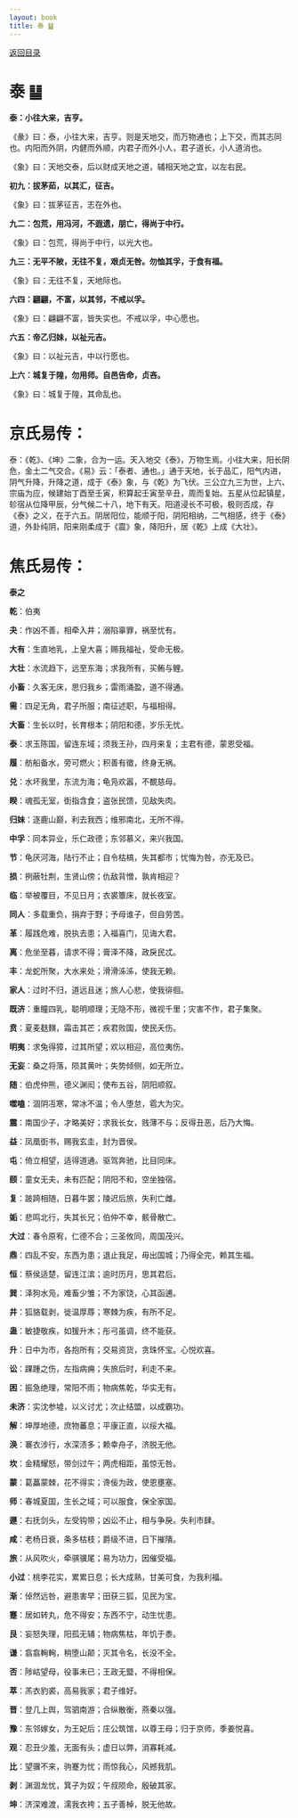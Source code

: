 ```yaml
---
layout: book
title: 泰 ䷊
---
```


[返回目录](./)

# 泰 ䷊

**泰：小往大来，吉亨。**

《彖》曰：泰，小往大来，吉亨。则是天地交，而万物通也；上下交，而其志同也。内阳而外阴，内健而外顺，内君子而外小人，君子道长，小人道消也。

《象》曰：天地交泰，后以财成天地之道，辅相天地之宜，以左右民。

**初九：拔茅茹，以其汇，征吉。**

《象》曰：拔茅征吉，志在外也。

**九二：包荒，用冯河，不遐遗，朋亡，得尚于中行。**

《象》曰：包荒，得尚于中行，以光大也。

**九三：无平不陂，无往不复，艰贞无咎。勿恤其孚，于食有福。**

《象》曰：无往不复，天地际也。

**六四：翩翩，不富，以其邻，不戒以孚。**

《象》曰：翩翩不富，皆失实也。不戒以孚，中心愿也。

**六五：帝乙归妹，以祉元吉。**

《象》曰：以祉元吉，中以行愿也。

**上六：城复于隍，勿用师。自邑告命，贞吝。**

《象》曰：城复于隍，其命乱也。

# 京氏易传：

泰：《乾》、《坤》二象，合为一运。天入地交《泰》，万物生焉。小往大来，阳长阴危，金土二气交合。《易》云：「泰者、通也。」通于天地，长于品汇，阳气内进，阴气升降，升降之道，成于《泰》象，与《乾》为飞伏。三公立九三为世，上六、宗庙为应，候建始丁酉至壬寅，积算起壬寅至辛丑，周而复始。五星从位起镇星，轸宿从位降甲辰，分气候二十八，地下有天。阳道浸长不可极，极则否成，存《泰》之义，在于六五。阴居阳位，能顺于阳，阴阳相纳，二气相感，终于《泰》道，外卦纯阴，阳来刚柔成于《震》象，降阳升，居《乾》上成《大壮》。


# 焦氏易传：

**泰之**

**乾**：伯夷

**夬**：作凶不善，相牵入井；溺陷辜罪，祸至忧有。

**大有**：生直地乳，上皇大喜；赐我福祉，受命无极。

**大壮**：水流趋下，远至东海；求我所有，买鲔与鲤。

**小畜**：久客无床，思归我乡；雷雨涌盈，道不得通。

**需**：四足无角，君子所服；南征述职，与福相得。

**大畜**：生长以时，长育根本；阴阳和德，岁乐无忧。

**泰**：求玉陈国，留连东域；须我王孙，四月来复；主君有德，蒙恩受福。

**履**：舫船备水，旁可燃火；积善有徵，终身无祸。

**兑**：水坏我里，东流为海；龟凫欢嚣，不覩慈母。

**睽**：魂孤无室，衘指含食；盗张民馈，见敌失肉。

**归妹**：逐鹿山巅，利去我西；维邪南北，无所不得。

**中孚**：同本异业，乐仁政德；东邻慕义，来兴我国。

**节**：龟厌河海，陆行不止；自令枯槁，失其都市；忧悔为咎，亦无及已。

**损**：挒蔽牡荆，生贤山傍；仇敌背憎，孰肯相迎？

**临**：举被覆目，不见日月；衣裘簟床，就长夜室。

**同人**：多载重负，捐弃于野；予母谁子，但自劳苦。

**革**：履践危难，脱执去患；入福喜门，见诲大君。

**离**：危坐至暮，请求不得；膏泽不降，政戾民忒。

**丰**：龙蛇所聚，大水来处；滑滑泲泲，使我无赖。

**家人**：过时不归，道远且迷；旅人心悲，使我徘徊。

**既济**：重瞳四乳，聪明顺理；无隐不形，微视千里；灾害不作，君子集聚。

**贲**：夏麦麸䵃，霜击其芒；疾君败国，使民夭伤。

**明夷**：求兔得獐，过其所望；欢以相迎，高位夷伤。

**无妄**：桑之将落，陨其黄叶；失势倾侧，如无所立。

**随**：伯虎仲熊，德义渊闳；使布五谷，阴阳顺叙。

**噬嗑**：涸阴冱寒，常冰不温；令人堕怠，雹大为灾。

**震**：南国少子，才略美好；求我长女，贱薄不与；反得丑恶，后乃大悔。

**益**：凤凰衘书，赐我玄圭，封为晋侯。

**屯**：倚立相望，适得道通。驱驾奔驰，比目同床。

**颐**：童女无夫，未有匹配；阴阳不和，空坐独宿。

**复**：跛踦相随，日暮牛罢；陵迟后旅，失利亡雌。

**姤**：悲鸣北行，失其长兄；伯仲不幸，骸骨散亡。

**大过**：春令原宥，仁德不合；三圣攸同，周国茂兴。

**鼎**：四乱不安，东西为患；退止我足，毋出国城；乃得全完，赖其生福。

**恒**：蔡侯适楚，留连江滨；逾时历月，思其君后。

**巽**：泽狗水凫，难畜少雏；不为家饶，心其函逋。

**井**：狐貉载剥，徙温厚蓐；寒棘为疾，有所不足。

**蛊**：敏捷敬疾，如猨升木；彤弓虽调，终不能获。

**升**：日中为市，各抱所有；交易资货，贪珠怀宝。心悦欢喜。

**讼**：踝踵之伤，左指病痈；失旅后时，利走不来。

**困**：振急绝理，常阳不雨；物病焦乾，华实无有。

**未济**：实沈参墟，以义讨尤；次止结盟，以成霸功。

**解**：坤厚地德，庶物蕃息；平康正直，以绥大福。

**涣**：褰衣涉行，水深渍多；赖幸舟子，济脱无他。

**坎**：金精耀怒，带剑过午；两虎相距，虽惊无咎。

**蒙**：葛藟蒙棘，花不得实；谗佞为政，使恩壅塞。

**师**：春城夏国，生长之域；可以服食，保全家国。

**遯**：右抚剑头，左受钩带；凶讼不止，相与争戾。失利市肆。

**咸**：老杨日衰，条多枯枝；爵级不进，日下摧隤。

**旅**：从风吹火，牵骐骥尾；易为功力，因催受福。

**小过**：桃李花实，累累日息；长大成熟，甘美可食，为我利福。

**渐**：倬然远咎，避患害早；田获三狐，见民为宝。

**蹇**：居如转丸，危不得安；东西不宁，动生忧患。

**艮**：妄怒失理，阳孤无辅；物病焦枯，年饥于黍。

**谦**：翕翕䡘䡘，稍堕山颠；灭其令名，长没不全。

**否**：陟岵望母，役事未已；王政无盬，不得相保。

**萃**：羔衣豹裘，高易我家；君子维好。

**晋**：登几上舆，驾驷南游；合纵散衡，燕秦以强。

**豫**：东邻嫁女，为王妃后；庄公筑馆，以尊王母；归于京师，季姜悦喜。

**观**：忍丑少羞，无面有头；虚日以弊，消寡耗减。

**比**：望骥不来，驹蹇为忧；雨惊我心，风撼我肌。

**剥**：渊涸龙忧，箕子为奴；午叔陨命，殷破其家。

**坤**：济深难渡，濡我衣袴；五子善棹，脱无他故。


